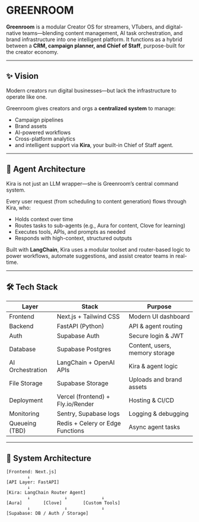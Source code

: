 # GREENROOM

**Greenroom** is a modular Creator OS for streamers, VTubers, and digital-native teams—blending content management, AI task orchestration, and brand infrastructure into one intelligent platform. It functions as a hybrid between a **CRM, campaign planner, and Chief of Staff**, purpose-built for the creator economy.

---

## ✨ Vision

Modern creators run digital businesses—but lack the infrastructure to operate like one.

Greenroom gives creators and orgs a **centralized system** to manage:
- Campaign pipelines
- Brand assets
- AI-powered workflows
- Cross-platform analytics
- and intelligent support via **Kira**, your built-in Chief of Staff agent.

---

## 🧠 Agent Architecture

Kira is not just an LLM wrapper—she is Greenroom’s central command system.

Every user request (from scheduling to content generation) flows through Kira, who:
- Holds context over time
- Routes tasks to sub-agents (e.g., Aura for content, Clove for learning)
- Executes tools, APIs, and prompts as needed
- Responds with high-context, structured outputs

Built with **LangChain**, Kira uses a modular toolset and router-based logic to power workflows, automate suggestions, and assist creator teams in real-time.

---

## 🛠️ Tech Stack

| Layer         | Stack                             | Purpose                          |
|---------------|------------------------------------|----------------------------------|
| Frontend      | Next.js + Tailwind CSS             | Modern UI dashboard              |
| Backend       | FastAPI (Python)                   | API & agent routing              |
| Auth          | Supabase Auth                      | Secure login & JWT               |
| Database      | Supabase Postgres                  | Content, users, memory storage   |
| AI Orchestration | LangChain + OpenAI APIs         | Kira & agent logic               |
| File Storage  | Supabase Storage                   | Uploads and brand assets         |
| Deployment    | Vercel (frontend) + Fly.io/Render  | Hosting & CI/CD                  |
| Monitoring    | Sentry, Supabase logs              | Logging & debugging              |
| Queueing (TBD)| Redis + Celery or Edge Functions   | Async agent tasks                |

---

## 🧱 System Architecture

```plaintext
[Frontend: Next.js]
        ↓
[API Layer: FastAPI]
        ↓
[Kira: LangChain Router Agent]
        ↓             ↓             ↓
[Aura]        [Clove]        [Custom Tools]
        ↓             ↓             ↓
[Supabase: DB / Auth / Storage]
